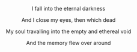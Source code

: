 <div style="text-align:center;">

  <p>I fall into the eternal darkness</p>

  <p>And I close my eyes, then which dead</p>

  <p>My soul travalling into the empty and ethereal void</p>

  <p>And the memory flew over around</p>

</div>
